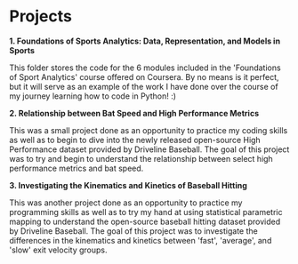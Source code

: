 # Projects

**1. Foundations of Sports Analytics: Data, Representation, and Models in Sports**

This folder stores the code for the 6 modules included in the 'Foundations of Sport Analytics' course offered on Coursera.
By no means is it perfect, but it will serve as an example of the work I have done over the course of my journey learning how 
to code in Python! :)

**2. Relationship between Bat Speed and High Performance Metrics**

This was a small project done as an opportunity to practice my coding skills as well as to begin to dive into the newly released open-source High Performance dataset provided by Driveline Baseball. The goal of this project was to try and begin to understand the relationship between select high performance metrics and bat speed.

**3. Investigating the Kinematics and Kinetics of Baseball Hitting**

This was another project done as an opportunity to practice my programming skills as well as to try my hand at using statistical parametric mapping to understand the open-source baseball hitting dataset provided by Driveline Baseball. The goal of this project was to investigate the differences in the kinematics and kinetics between 'fast', 'average', and 'slow' exit velocity groups. 
